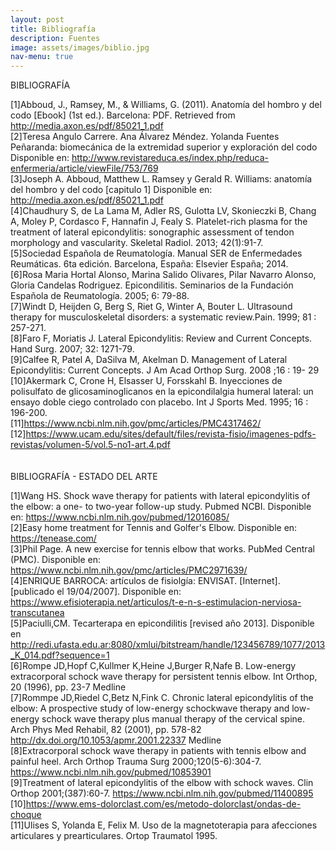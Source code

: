 ```yaml
---
layout: post
title: Bibliografía
description: Fuentes
image: assets/images/biblio.jpg
nav-menu: true
---
```


BIBLIOGRAFÍA

[1]Abboud, J., Ramsey, M., & Williams, G. (2011). Anatomía del hombro y del codo [Ebook] (1st ed.). Barcelona: PDF. Retrieved from http://media.axon.es/pdf/85021_1.pdf<br>
[2]Teresa Angulo Carrere. Ana Álvarez Méndez. Yolanda Fuentes Peñaranda: biomecánica de la extremidad superior y exploración del codo Disponible en: http://www.revistareduca.es/index.php/reduca-enfermeria/article/viewFile/753/769<br>
[3]Joseph A. Abboud, Matthew L. Ramsey y Gerald R. Williams: anatomía del hombro y del codo [capitulo 1] Disponible en: http://media.axon.es/pdf/85021_1.pdf<br>
[4]Chaudhury S, de La Lama M, Adler RS, Gulotta LV, Skonieczki B, Chang A, Moley P, Cordasco F, Hannafin J, Fealy S. Platelet-rich plasma for the treatment of lateral epicondylitis: sonographic assessment of tendon morphology and vascularity. Skeletal Radiol. 2013; 42(1):91-7.<br>
[5]Sociedad Española de Reumatología. Manual SER de Enfermedades Reumáticas. 6ta edición. Barcelona, España: Elsevier España; 2014.<br>
[6]Rosa Maria Hortal Alonso, Marina Salido Olivares, Pilar Navarro Alonso, Gloria Candelas Rodriguez. Epicondilitis. Seminarios de la Fundación Española de Reumatología. 2005; 6: 79-88.<br>
[7]Windt D, Heijden G, Berg S, Riet G, Winter A, Bouter L. Ultrasound therapy for musculoskeletal disorders: a systematic review.Pain. 1999; 81 : 257-271.<br>
[8]Faro F, Moriatis J. Lateral Epicondylitis: Review and Current Concepts. Hand Surg. 2007; 32: 1271-79.<br>
[9]Calfee R, Patel A, DaSilva M, Akelman D. Management of Lateral Epicondylitis: Current Concepts. J Am Acad Orthop Surg. 2008 ;16 : 19- 29<br>
[10]Akermark C, Crone H, Elsasser U, Forsskahl B. Inyecciones de polisulfato de glicosaminoglicanos en la epicondilalgia humeral lateral: un ensayo doble ciego controlado con placebo. Int J Sports Med. 1995; 16 : 196-200. <br>
[11]https://www.ncbi.nlm.nih.gov/pmc/articles/PMC4317462/<br>
[12]https://www.ucam.edu/sites/default/files/revista-fisio/imagenes-pdfs-revistas/volumen-5/vol.5-no1-art.4.pdf<br>
<br><br>
BIBLIOGRAFÍA - ESTADO DEL ARTE<br>

[1]Wang HS. Shock wave therapy for patients with lateral epicondylitis of the elbow: a one- to two-year follow-up study. Pubmed NCBI. Disponible en: https://www.ncbi.nlm.nih.gov/pubmed/12016085/<br>
[2]Easy home treatment for Tennis and Golfer's Elbow. Disponible en: https://tenease.com/<br>
[3]Phil Page. A new exercise for tennis elbow that works. PubMed Central (PMC). Disponible en: https://www.ncbi.nlm.nih.gov/pmc/articles/PMC2971639/ <br>
[4]ENRIQUE BARROCA: artículos de fisiolgía: ENVISAT. [Internet]. [publicado el 19/04/2007]. Disponible en: https://www.efisioterapia.net/articulos/t-e-n-s-estimulacion-nerviosa-transcutanea<br>
[5]Paciulli,CM. Tecarterapa en epicondilitis [revised año 2013]. Disponible en http://redi.ufasta.edu.ar:8080/xmlui/bitstream/handle/123456789/1077/2013_K_014.pdf?sequence=1<br>
[6]Rompe JD,Hopf C,Kullmer K,Heine J,Burger R,Nafe B.
Low-energy extracorporal schock wave therapy for persistent tennis elbow.
Int Orthop, 20 (1996), pp. 23-7
Medline
<br>
[7]Rommpe JD,Riedel C,Betz N,Fink C.
Chronic lateral epicondylitis of the elbow: A prospective study of low-energy schockwave therapy and low-energy schock wave therapy plus manual therapy of the cervical spine.
Arch Phys Med Rehabil, 82 (2001), pp. 578-82 http://dx.doi.org/10.1053/apmr.2001.22337
Medline
<br>
[8]Extracorporal schock wave therapy in patients with tennis elbow and painful heel. Arch Orthop Trauma Surg 2000;120(5-6):304-7.
https://www.ncbi.nlm.nih.gov/pubmed/10853901
<br>
[9]Treatment of lateral epicondylitis of the elbow with schock waves. Clin Orthop 2001;(387):60-7.
https://www.ncbi.nlm.nih.gov/pubmed/11400895<br>
[10]https://www.ems-dolorclast.com/es/metodo-dolorclast/ondas-de-choque <br>
[11]Ulises S, Yolanda E, Felix M. Uso de la magnetoterapia para afecciones articulares y prearticulares. Ortop Traumatol 1995. 








